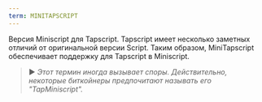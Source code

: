 ```yaml
---
term: MINITAPSCRIPT
---
```


Версия Miniscript для Tapscript. Tapscript имеет несколько заметных отличий от оригинальной версии Script. Таким образом, MiniTapscript обеспечивает поддержку для Tapscript в Miniscript.

> ► *Этот термин иногда вызывает споры. Действительно, некоторые биткойнеры предпочитают называть его "TapMiniscript".*